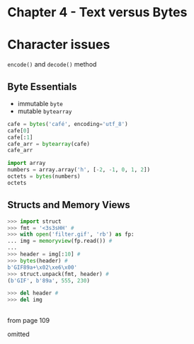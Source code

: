 # Chapter 4 - Text versus Bytes

# Character issues

`encode()` and `decode()` method

## Byte Essentials

- immutable `byte`
- mutable `bytearray`

```python
cafe = bytes('café', encoding='utf_8')
cafe[0]
cafe[:1]
cafe_arr = bytearray(cafe)
cafe_arr
```

```python
import array
numbers = array.array('h', [-2, -1, 0, 1, 2]) 
octets = bytes(numbers) 
octets
```

## Structs and Memory Views

```python
>>> import struct 
>>> fmt = '<3s3sHH' # 
>>> with open('filter.gif', 'rb') as fp:
... img = memoryview(fp.read()) # 
...
>>> header = img[:10] # 
>>> bytes(header) # 
b'GIF89a+\x02\xe6\x00'
>>> struct.unpack(fmt, header) # 
(b'GIF', b'89a', 555, 230)

>>> del header # 
>>> del img
```

##  

from page 109

omitted